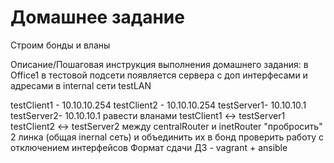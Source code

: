 # Домашнее задание
Строим бонды и вланы

Описание/Пошаговая инструкция выполнения домашнего задания:
в Office1 в тестовой подсети появляется сервера с доп интерфесами и адресами
в internal сети testLAN

testClient1 - 10.10.10.254
testClient2 - 10.10.10.254
testServer1- 10.10.10.1
testServer2- 10.10.10.1 равести вланами testClient1 <-> testServer1 testClient2 <-> testServer2 между centralRouter и inetRouter "пробросить" 2 линка (общая inernal сеть) и объединить их в бонд проверить работу c отключением интерфейсов Формат сдачи ДЗ - vagrant + ansible
